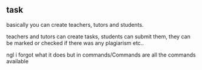 ## task
basically you can create teachers, tutors and students. 

teachers and tutors can create tasks, students can submit them, they can be marked or checked if there was any plagiarism etc..

ngl i forgot what it does but in commands/Commands are all the commands available
